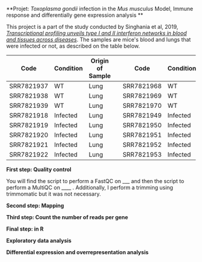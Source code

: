 **Projet: _Toxoplasma gondii_ infection in the _Mus musculus_ Model, Immune response and differentially gene expression analysis **

This project is a part of the study conducted by Singhania et al, 2019, [*Transcriptional profiling unveils type I and II interferon networks in blood and tissues across diseases*](https://www.nature.com/articles/s41467-019-10601-6).
The samples are mice's blood and lungs that were infected or not, as described on the table below.

| Code        | Condition | Origin of Sample |              | Code        | Condition | Origin of Sample |
|-------------|-----------|------------------|--------------|-------------|-----------|------------------|
| SRR7821937  | WT        | Lung             |              | SRR7821968  | WT        | Blood            |
| SRR7821938  | WT        | Lung             |              | SRR7821969  | WT        | Blood            |
| SRR7821939  | WT        | Lung             |              | SRR7821970  | WT        | Blood            |
| SRR7821918  | Infected  | Lung             |              | SRR7821949  | Infected  | Blood            |
| SRR7821919  | Infected  | Lung             |              | SRR7821950  | Infected  | Blood            |
| SRR7821920  | Infected  | Lung             |              | SRR7821951  | Infected  | Blood            |
| SRR7821921  | Infected  | Lung             |              | SRR7821952  | Infected  | Blood            |
| SRR7821922  | Infected  | Lung             |              | SRR7821953  | Infected  | Blood            |


**First step: Quality control**

You will find the script to perform a FastQC on ___ and then the script to perform a MultiQC on ____ . Additionally, I perform a trimming using trimmomatic but it was not necessary.

**Second step: Mapping**

**Third step: Count the number of reads per gene**

**Final step: in R** 

**Exploratory data analysis** 

**Differential expression and overrepresentation analysis** 
